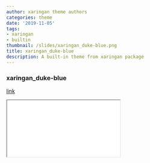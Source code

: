 ```yaml
---
author: xaringan theme authors
categories: theme
date: '2019-11-05'
tags:
- xaringan
- builtin
thumbnail: /slides/xaringan_duke-blue.png
title: xaringan_duke-blue
description: A built-in theme from xaringan package
---
```



### xaringan_duke-blue

[link](/slides/xaringan_duke-blue.html)



<div class="resp-container">
<iframe class="testiframe" src="/slides/xaringan_duke-blue.html">
    Fallback text here for unsupporting browsers, of which there are scant few.
</iframe>
</div>



